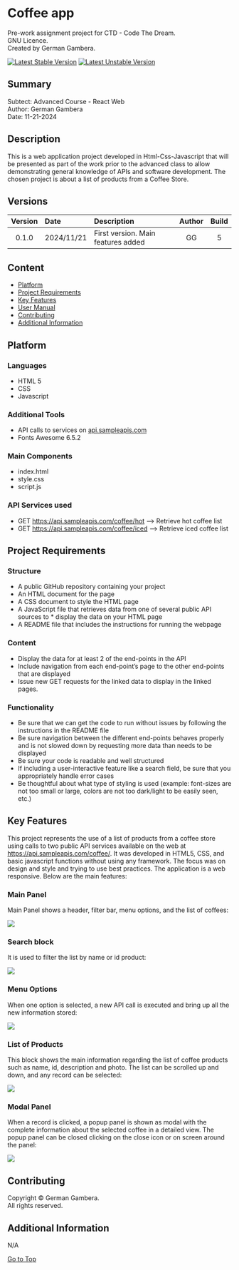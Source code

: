 # Coffee app
Pre-work assignment project for CTD - Code The Dream.  
GNU Licence.  
Created by German Gambera.  


[![Latest Stable Version](docs/images/stable-version.svg)](#)
[![Latest Unstable Version](docs/images/unstable-version.svg)](#)


## Summary
Subtect: Advanced Course - React Web  
Author: German Gambera  
Date: 11-21-2024  

## Description
This is a web application project developed in Html-Css-Javascript that will be presented as part of the work prior to the advanced class to allow demonstrating general knowledge of APIs and software development. 
The chosen project is about a list of products from a Coffee Store.

## Versions
| Version  |    Date    | Description                    	           |  Author   |  Build   |
|:--------:|:-----------|:---------------------------------------------|:---------:|:--------:|
|  0.1.0   | 2024/11/21 | First version. Main features added           |    GG     |    5     |


## Content

* [Platform](#platform)
* [Project Requirements](#project-requirements)
* [Key Features](#key-features)
* [User Manual](#user-manual)
* [Contributing](#contributing)
* [Additional Information](#additional-information)

## Platform
### Languages
* HTML 5
* CSS
* Javascript
### Additional Tools
* API calls to services on [api.sampleapis.com](#api.sampleapis.com)
* Fonts Awesome 6.5.2
### Main Components
* index.html
* style.css
* script.js
### API Services used
* GET https://api.sampleapis.com/coffee/hot   --> Retrieve hot coffee list
* GET https://api.sampleapis.com/coffee/iced  --> Retrieve iced coffee list

## Project Requirements
### Structure
* A public GitHub repository containing your project
* An HTML document for the page
* A CSS document to style the HTML page
* A JavaScript file that retrieves data from one of several public API sources to * display the data on your HTML page
* A README file that includes the instructions for running the webpage
### Content
* Display the data for at least 2 of the end-points in the API
* Include navigation from each end-point’s page to the other end-points that are displayed
* Issue new GET requests for the linked data to display in the linked pages.
### Functionality
* Be sure that we can get the code to run without issues by following the instructions in the README file
* Be sure navigation between the different end-points behaves properly and is not slowed down by requesting more data than needs to be displayed
* Be sure your code is readable and well structured
* If including a user-interactive feature like a search field, be sure that you appropriately handle error cases
* Be thoughtful about what type of styling is used (example: font-sizes are not too small or large, colors are not too dark/light to be easily seen, etc.)

## Key Features
This project represents the use of a list of products from a coffee store using calls to two public API services available on the web at https://api.sampleapis.com/coffee/.
It was developed in HTML5, CSS, and basic javascript functions without using any framework. The focus was on design and style and trying to use best practices. The application is a web responsive. Below are the main features: 
### Main Panel
Main Panel shows a header, filter bar, menu options, and the list of coffees:

![](docs/screenshots/list_hot.png)

### Search block
It is used to filter the list by name or id product:

![](docs/screenshots/search.png)

### Menu Options
When one option is selected, a new API call is executed and bring up all the new information stored:

![](docs/screenshots/menu.png)


### List of Products
This block shows the main information regarding the list of coffee products such as name, id, description and photo. The list can be scrolled up and down, and any record can be selected:

![](docs/screenshots/list_iced.png)


### Modal Panel
When a record is clicked, a popup panel is shown as modal with the complete information about the selected coffee in a detailed view. The popup panel can be closed clicking on the close icon or on screen around the panel: 

![](docs/screenshots/modal.png)


## Contributing
Copyright © German Gambera.  
All rights reserved.

## Additional Information
N/A

[Go to Top](#coffee-app)  